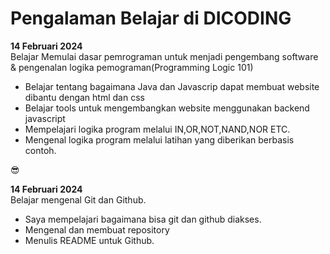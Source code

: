 # Pengalaman Belajar di DICODING

**14 Februari 2024**<br>
Belajar Memulai dasar pemrograman untuk menjadi pengembang software & pengenalan logika pemograman(Programming Logic 101)
  * Belajar tentang bagaimana Java dan Javascrip dapat membuat website dibantu dengan html dan css
  * Belajar tools untuk mengembangkan website menggunakan backend javascript
  * Mempelajari logika program melalui IN,OR,NOT,NAND,NOR ETC.
  * Mengenal logika program melalui latihan yang diberikan berbasis contoh.

😎

**14 Februari 2024**<br>
Belajar mengenal Git dan Github.
 * Saya mempelajari bagaimana bisa git dan github diakses.
 * Mengenal dan membuat repository
 * Menulis README untuk Github. 
